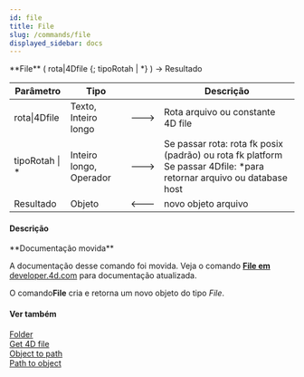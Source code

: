 ```yaml
---
id: file
title: File
slug: /commands/file
displayed_sidebar: docs
---
```


<!--REF #_command_.File.Syntax-->**File** ( rota|4Dfile  {; tipoRotah | *} ) -> Resultado<!-- END REF-->
<!--REF #_command_.File.Params-->
| Parâmetro | Tipo |  | Descrição |
| --- | --- | --- | --- |
| rota&#124;4Dfile | Texto, Inteiro longo | &#x1F852; | Rota arquivo ou constante 4D file |
| tipoRotah &#124; * | Inteiro longo, Operador | &#x1F852; | Se passar rota: rota fk posix (padrão) ou rota fk platform  Se passar 4Dfile: *para retornar arquivo ou database host |
| Resultado | Objeto | &#x1F850; | novo objeto arquivo |

<!-- END REF-->

#### Descrição 

<!--REF #_command_.File.Summary-->**Documentação movida**

A documentação desse comando foi movida.<!-- END REF--> Veja o comando [**File em** developer.4d.com](https://developer.4d.com/docs/API/FileClass#file) para documentação atualizada.

O comando**File** cria e retorna um novo objeto do tipo *File*. 

#### Ver também 

[Folder ](folder.md)  
[Get 4D file](get-4d-file.md)  
[Object to path](object-to-path.md)  
[Path to object ](path-to-object.md)  